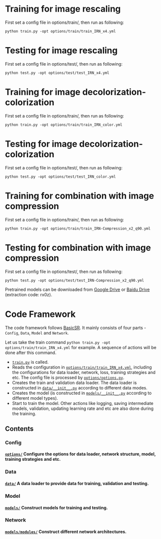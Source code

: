 # Training for image rescaling
First set a config file in options/train/, then run as following:

	python train.py -opt options/train/train_IRN_x4.yml

# Testing for image rescaling
First set a config file in options/test/, then run as following:

	python test.py -opt options/test/test_IRN_x4.yml

# Training for image decolorization-colorization
First set a config file in options/train/, then run as following:

	python train.py -opt options/train/train_IRN_color.yml

# Testing for image decolorization-colorization
First set a config file in options/test/, then run as following:

	python test.py -opt options/test/test_IRN_color.yml

# Training for combination with image compression
First set a config file in options/train/, then run as following:

	python train.py -opt options/train/train_IRN-Compression_x2_q90.yml

# Testing for combination with image compression
First set a config file in options/test/, then run as following:

	python test.py -opt options/test/test_IRN-Compression_x2_q90.yml


Pretrained models can be downloaded from [Google Drive](https://drive.google.com/drive/folders/1ym6DvYNQegDrOy_4z733HxrULa1XIN92?usp=sharing) or [Baidu Drive](https://pan.baidu.com/s/14OvTiJNhFpHHN2yU-h7vDg) (extraction code: rx0z).

# Code Framework
The code framework follows [BasicSR](https://github.com/xinntao/BasicSR/tree/master/codes). It mainly consists of four parts - `Config`, `Data`, `Model` and `Network`.

Let us take the train command `python train.py -opt options/train/train_IRN_x4.yml` for example. A sequence of actions will be done after this command. 

- [`train.py`](./train.py) is called. 
- Reads the configuration in [`options/train/train_IRN_x4.yml`](./options/train/train_IRN_x4.yml), including the configurations for data loader, network, loss, training strategies and etc. The config file is processed by [`options/options.py`](./options/options.py).
- Creates the train and validation data loader. The data loader is constructed in [`data/__init__.py`](./data/__init__.py) according to different data modes.
- Creates the model (is constructed in [`models/__init__.py`](./models/__init__.py) according to different model types). 
- Start to train the model. Other actions like logging, saving intermediate models, validation, updating learning rate and etc are also done during the training.  

## Contents

### Config
#### [`options/`](./options) Configure the options for data loader, network structure, model, training strategies and etc.

### Data
#### [`data/`](./data) A data loader to provide data for training, validation and testing.

### Model
#### [`models/`](./models) Construct models for training and testing.

### Network
#### [`models/modules/`](./models/modules) Construct different network architectures.

